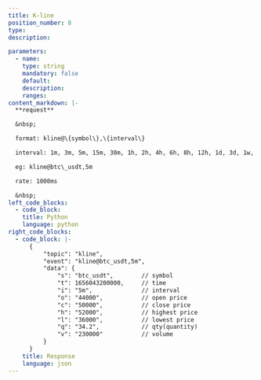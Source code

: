 ```yaml
---
title: K-line
position_number: 8
type:
description:

parameters:
  - name:
    type: string
    mandatory: false
    default:
    description:
    ranges:
content_markdown: |-
  **request**

  &nbsp;

  format: kline@\{symbol\},\{interval\}

  interval: 1m, 3m, 5m, 15m, 30m, 1h, 2h, 4h, 6h, 8h, 12h, 1d, 3d, 1w, 1M

  eg: kline@btc\_usdt,5m

  rate: 1000ms

  &nbsp;
left_code_blocks:
  - code_block:
    title: Python
    language: python
right_code_blocks:
  - code_block: |-
      {
          "topic": "kline", 
          "event": "kline@btc_usdt,5m", 
          "data": {
              "s": "btc_usdt",        // symbol
              "t": 1656043200000,     // time
              "i": "5m",              // interval
              "o": "44000",           // open price
              "c": "50000",           // close price
              "h": "52000",           // highest price
              "l": "36000",           // lowest price
              "q": "34.2",            // qty(quantity)
              "v": "230000"           // volume
          }
      }
    title: Response
    language: json
---
```

